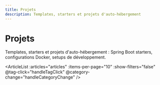 ```yaml
---
title: Projets
description: Templates, starters et projets d'auto-hébergement
---
```


# Projets

<script setup>
import { onMounted } from 'vue'
import { useArticles } from '../../.vitepress/theme/composables/useArticles'

const { loadArticles, getArticlesByCategory } = useArticles()

const articles = getArticlesByCategory('projets')

onMounted(async () => {
  await loadArticles()
})

const handleTagClick = (tag) => {
  window.location.href = `/tags/${tag}`
}

const handleCategoryChange = (category) => {
  console.log('Catégorie sélectionnée:', category)
}
</script>

Templates, starters et projets d'auto-hébergement : Spring Boot starters, configurations Docker, setups de développement.

<ArticleList 
  :articles="articles" 
  :items-per-page="10"
  :show-filters="false"
  @tag-click="handleTagClick"
  @category-change="handleCategoryChange"
/>